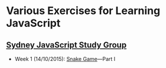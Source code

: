 # Various Exercises for Learning JavaScript

## [Sydney JavaScript Study Group](http://www.meetup.com/Sydney-JavaScript-Study-Group/)

- Week 1 (14/10/2015): [Snake Game](http://www.theodinproject.com/javascript-and-jquery/jquery-and-the-dom)—Part I